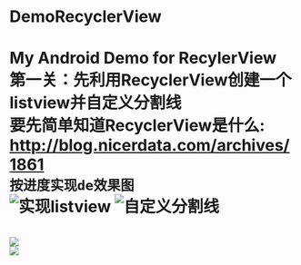 # DemoRecyclerView
My Android Demo for RecylerView
<br />**第一关：先利用RecyclerView创建一个listview并自定义分割线**
<br />要先简单知道**RecyclerView是什么**:  http://blog.nicerdata.com/archives/1861
<br />`按进度实现de效果图`<br />
![实现listview](http://ww1.sinaimg.cn/mw690/a53846c3gw1et6dgsgecug20a50h9q53.gif) 
![自定义分割线](http://ww1.sinaimg.cn/mw690/a53846c3gw1et9nh8vvicg20a50h977w.gif)
==============================================================================================================================================================
<br />![](http://ww4.sinaimg.cn/mw690/a53846c3gw1et9rwc9irbg20au0irtfs.gif)
<br />![](http://ww3.sinaimg.cn/mw690/a53846c3gw1etagc3u2vzg20al0hzkb7.gif)
